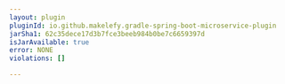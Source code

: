 ```yaml
---
layout: plugin
pluginId: io.github.makelefy.gradle-spring-boot-microservice-plugin
jarSha1: 62c35dece17d3b7fce3beeb984b0be7c6659397d
isJarAvailable: true
error: NONE
violations: []

---
```

